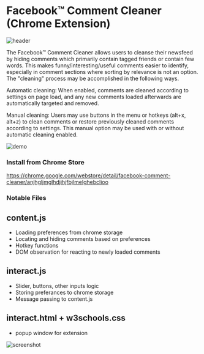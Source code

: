 # Facebook&trade; Comment Cleaner (Chrome Extension)
![header](https://raw.githubusercontent.com/JosephDillman/Facebook-Comment-Cleaner-Chrome-Extension-/master/screenshots/promos3.png)

The Facebook&trade; Comment Cleaner allows users to cleanse their newsfeed by hiding comments which primarily contain tagged friends or contain few words. This makes funny/interesting/useful comments easier to identify, especially in comment sections where sorting by relevance is not an option. The "cleaning" process may be accomplished in the following ways.

Automatic cleaning: 
When enabled, comments are cleaned according to settings on page load, and any new comments loaded afterwards are automatically targeted and removed.

Manual cleaning: 
Users may use buttons in the menu or hotkeys (alt+x, alt+z) to clean comments or restore previously cleaned comments according to settings. This manual option may be used with or without automatic cleaning enabled.

![demo](https://github.com/JosephDillman/Facebook-Comment-Cleaner-Chrome-Extension-/blob/master/screenshots/Showoff3%20(1).gif?raw=true)

### Install from Chrome Store
https://chrome.google.com/webstore/detail/facebook-comment-cleaner/anjhgljmglhdjihjfbjlmelghebclioo

### Notable Files
## content.js
  - Loading preferences from chrome storage
  - Locating and hiding comments based on preferences
  - Hotkey functions
  - DOM observation for reacting to newly loaded comments
 
 ## interact.js
  - Slider, buttons, other inputs logic
  - Storing preferances to chrome storage
  - Message passing to content.js
  
 ## interact.html + w3schools.css
  - popup window for extension
  
 ![screenshot](https://raw.githubusercontent.com/JosephDillman/Facebook-Comment-Cleaner-Chrome-Extension-/master/screenshots/screenshot.png)

  


